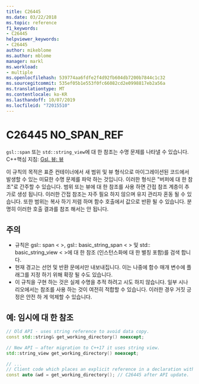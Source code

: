 ```yaml
---
title: C26445
ms.date: 03/22/2018
ms.topic: reference
f1_keywords:
- C26445
helpviewer_keywords:
- C26445
author: mikeblome
ms.author: mblome
manager: markl
ms.workload:
- multiple
ms.openlocfilehash: 539774aa6fdfe2f4d92fb604db7200b7844c1c32
ms.sourcegitcommit: 535ef05b1e553f0fc66082cd2e0998817eb2a56a
ms.translationtype: MT
ms.contentlocale: ko-KR
ms.lasthandoff: 10/07/2019
ms.locfileid: "72015510"
---
```

# <a name="c26445-no_span_ref"></a>C26445 NO_SPAN_REF
`gsl::span` 또는 `std::string_view`에 대 한 참조는 수명 문제를 나타낼 수 있습니다.
C++핵심 지침: [Gsl. 뷰: 뷰](https://github.com/isocpp/CppCoreGuidelines/blob/master/CppCoreGuidelines.md#gslview-views)

이 규칙의 목적은 표준 컨테이너에서 새 범위 및 뷰 형식으로 마이그레이션된 코드에서 발생할 수 있는 미묘한 수명 문제를 파악 하는 것입니다. 이러한 형식은 "버퍼에 대 한 참조"로 간주할 수 있습니다. 범위 또는 뷰에 대 한 참조를 사용 하면 간접 참조 계층이 추가로 생성 됩니다. 이러한 간접 참조는 자주 필요 하지 않으며 유지 관리자 혼동 될 수 있습니다. 또한 범위는 복사 하기 저렴 하며 함수 호출에서 값으로 반환 될 수 있습니다. 분명히 이러한 호출 결과를 참조 해서는 안 됩니다.

## <a name="remarks"></a>주의

- 규칙은 gsl:: span < >, gsl:: basic_string_span < > 및 std:: basic_string_view < >에 대 한 참조 (인스턴스화에 대 한 별칭 포함)를 검색 합니다.
- 현재 경고는 선언 및 반환 문에서만 내보내집니다. 이는 나중에 함수 매개 변수에 플래그를 지정 하기 위해 확장 될 수도 있습니다.
- 이 규칙을 구현 하는 것은 실제 수명을 추적 하려고 시도 하지 않습니다. 일부 시나리오에서는 참조를 사용 하는 것이 여전히 적합할 수 있습니다. 이러한 경우 거짓 긍정은 안전 하 게 억제할 수 있습니다.

## <a name="example-reference-to-a-temporary"></a>예: 임시에 대 한 참조

```cpp
// Old API - uses string reference to avoid data copy.
const std::string& get_working_directory() noexcept;

// New API – after migration to C++17 it uses string view.
std::string_view get_working_directory() noexcept;

// ...
// Client code which places an explicit reference in a declaration with auto specifier.
const auto &wd = get_working_directory(); // C26445 after API update.
```
